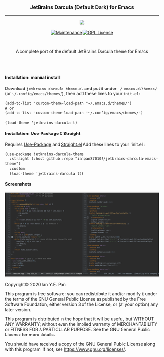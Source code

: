 <h3 align="center">JetBrains Darcula (Default Dark) for Emacs</h3>
<hr/>


<p align="center">
<img src="https://upload.wikimedia.org/wikipedia/commons/thumb/0/08/EmacsIcon.svg/120px-EmacsIcon.svg.png" />
</p>

<p align="center">
<a href="https://github.com/ianpan870102/wilmersdorf-emacs-theme"><img src="https://img.shields.io/badge/Maintained%3F-yes-green.svg" alt="Maintenance"></a>
<a href="https://www.gnu.org/licenses/gpl-3.0"><img src="https://img.shields.io/badge/License-GPL%20v3-blue.svg" alt="GPL License"></a>
</p>

<br/>

<p align="center">A complete port of the default JetBrains Darcula theme for Emacs</p>

<br/>
<br/>

#### Installation: manual install

Download `jetbrains-darcula-theme.el` and put it under `~/.emacs.d/themes/` (or `~/.config/emacs/themes/`), then add these lines to your `init.el`:

```
(add-to-list 'custom-theme-load-path "~/.emacs.d/themes/")
# or
(add-to-list 'custom-theme-load-path "~/.config/emacs/themes/")

(load-theme 'jetbrains-darcula t)
```

#### Installation: Use-Package & Straight

Requires [Use-Package](https://github.com/jwiegley/use-package) and [Straight.el](https://github.com/raxod502/straight.el)
Add these lines to your 'init.el':
```
(use-package jetbrains-darcula-theme
  :straight (:host github :repo "ianpan870102/jetbrains-darcula-emacs-theme")
  :custom
  (load-theme 'jetbrains-darcula t))
```

#### Screenshots

![alt text](./darcula1.png)

Copyright© 2020 Ian Y.E. Pan

This program is free software: you can redistribute it and/or modify it under the terms of the GNU General Public License as published by the Free Software Foundation, either version 3 of the License, or (at your option) any later version.

This program is distributed in the hope that it will be useful, but WITHOUT ANY WARRANTY; without even the implied warranty of MERCHANTABILITY or FITNESS FOR A PARTICULAR PURPOSE. See the GNU General Public License for more details.

You should have received a copy of the GNU General Public License along with this program. If not, see https://www.gnu.org/licenses/.
